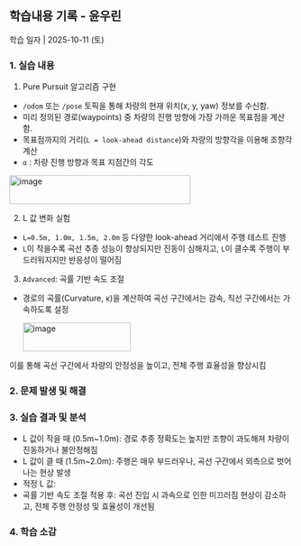 ## 학습내용 기록 - 윤우린

학습 일자 | 2025-10-11 (토)

### 1. 실습 내용
1) Pure Pursuit 알고리즘 구현
- `/odom` 또는 `/pose` 토픽을 통해 차량의 현재 위치(x, y, yaw) 정보를 수신함.
- 미리 정의된 경로(waypoints) 중 차량의 진행 방향에 가장 가까운 목표점을 계산함.
- 목표점까지의 거리(`L = look-ahead distance`)와 차량의 방향각을 이용해 조향각 계산
- `α` : 차량 진행 방향과 목표 지점간의 각도​

<img width="321" height="51" alt="image" src="https://github.com/user-attachments/assets/9a66c670-d9e9-403e-a5ad-771a35a94d09" />

2) L 값 변화 실험
- `L=0.5m, 1.0m, 1.5m, 2.0m` 등 다양한 look-ahead 거리에서 주행 테스트 진행
- `L`이 작을수록 곡선 추종 성능이 향상되지만 진동이 심해지고, `L`이 클수록 주행이 부드러워지지만 반응성이 떨어짐

3) `Advanced`: 곡률 기반 속도 조절
- 경로의 곡률(Curvature, κ)을 계산하여 곡선 구간에서는 감속, 직선 구간에서는 가속하도록 설정
  
  <img width="191" height="51" alt="image" src="https://github.com/user-attachments/assets/aebd271c-f0b1-47ee-b84c-7e8c3eb68dd2" />
이를 통해 곡선 구간에서 차량의 안정성을 높이고, 전체 주행 효율성을 향상시킴

### 2. 문제 발생 및 해결

### 3. 실습 결과 및 분석
- L 값이 작을 때 (0.5m~1.0m): 경로 추종 정확도는 높지만 조향이 과도해져 차량이 진동하거나 불안정해짐
- L 값이 클 때 (1.5m~2.0m): 주행은 매우 부드러우나, 곡선 구간에서 외측으로 벗어나는 현상 발생
- 적정 L 값: 
- 곡률 기반 속도 조절 적용 후: 곡선 진입 시 과속으로 인한 미끄러짐 현상이 감소하고, 전체 주행 안정성 및 효율성이 개선됨

### 4. 학습 소감

